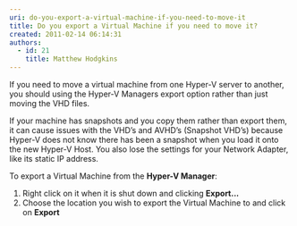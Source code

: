 ```yaml
---
uri: do-you-export-a-virtual-machine-if-you-need-to-move-it
title: Do you export a Virtual Machine if you need to move it?
created: 2011-02-14 06:14:31
authors:
  - id: 21
    title: Matthew Hodgkins
---
```





<span class='intro'> 
  <p>If you need to move a virtual machine from one Hyper-V server to another, you should using the Hyper-V Managers export option rather than just moving the VHD files. </p>
<p>If your machine has snapshots and you copy them rather than export them, it can cause issues with the VHD’s and AVHD’s (Snapshot VHD’s) because Hyper-V does not know there has been a snapshot when you load it onto the new Hyper-V Host. You also lose the settings for your Network Adapter, like its static IP address.</p>
 </span>

To export a Virtual Machine from the <strong>Hyper-V Manager</strong>&#58;<br>
<ol>
    <li>Right click on it when it is shut down and clicking <strong>Export...</strong></li>
    <li>Choose the location you wish to export the Virtual Machine to and click on <strong>Export</strong></li>
</ol>



